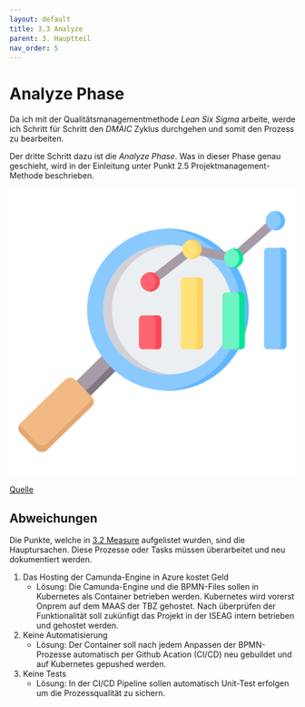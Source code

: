 ```yaml
---
layout: default
title: 3.3 Analyze
parent: 3. Hauptteil
nav_order: 5
---
```


# Analyze Phase

Da ich mit der Qualitätsmanagementmethode *Lean Six Sigma* arbeite, werde ich Schritt für Schritt den *DMAIC* Zyklus durchgehen und somit den Prozess zu bearbeiten. 

Der dritte Schritt dazu ist die *Analyze Phase*. Was in dieser Phase genau geschieht, wird in der Einleitung unter Punkt 2.5 Projektmanagement-Methode beschrieben.

![Analyze](../ressources/bilder/analysing.png)

[Quelle](../Quellenverzeichnis/index.md#analyze)




## Abweichungen 

Die Punkte, welche in [3.2 Measure](3.2_Measure.md) aufgelistet wurden, sind die Hauptursachen. Diese Prozesse oder Tasks müssen überarbeitet und neu dokumentiert werden.

1. Das Hosting der Camunda-Engine in Azure kostet Geld
    - Lösung: Die Camunda-Engine und die BPMN-Files sollen in Kubernetes als Container betrieben werden. Kubernetes wird vorerst Onprem auf dem MAAS der TBZ gehostet. Nach überprüfen der Funktionalität soll zukünfigt das Projekt in der ISEAG intern betrieben und gehostet werden.
2. Keine Automatisierung
    - Lösung: Der Container soll nach jedem Anpassen der BPMN-Prozesse automatisch per Github Acation (CI/CD) neu gebuildet und auf Kubernetes gepushed werden.
3. Keine Tests
    - Lösung: In der CI/CD Pipeline sollen automatisch Unit-Test erfolgen um die Prozessqualität zu sichern.